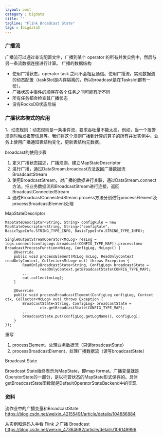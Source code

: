 ```yaml
---
layout: post
category : bigdata
title: ''
tagline: "Flink Broadcast State"
tags : [bigdata]
---
```


### 广播流

广播流可以通过查询配置文件，广播到某个 operator 的所有并发实例中，然后与另一条流数据连接进行计算。
广播的数据结构

- 使用广播状态，operator task 之间不会相互通信。使用广播流，实现数据流的动态配置（taskSlot是内存隔离的，所以broadcast是在Taskslot都有一份）。
- 广播状态中事件的顺序在各个任务之间可能有所不同
- 所有任务都会检查其广播状态
- 没有RocksDB状态后端

<!--break-->

### 广播状态模式的应用

1、动态规则：动态规则是一条事件流，要求吞吐量不能太高。例如，当一个报警规则时触发报警信息等。我们将这个规则广播到计算的算子的所有并发实例中。业务上使用广播通知表结构变化，更新表结构元数据。

broadcast的使用步骤

1. 定义广播状态描述，广播规则，建立MapStateDescriptor
2. 进行广播，通过DataStream.broadcast方法返回广播数据流BroadcastStream
3. 使用BroadcastStream，对广播的数据进行关联，通过DataStream.connect方法，把业务数据流和BroadcastStream进行连接，返回BroadcastConnectedStream
4. 通过BroadcastConnectedStream.process方法分别进行processElement及processBroadcastElement处理

MapStateDescriptor

```
MapStateDescriptor<String, String> configRule = new MapStateDescriptor<String, String>("configRule", BasicTypeInfo.STRING_TYPE_INFO, BasicTypeInfo.STRING_TYPE_INFO);
```


```
SingleOutputStreamOperator<McLog> resLog = logs.connect(configLogs.broadcast(CONFIG_TYPE_MAP)).process(new BroadcastProcessFunction<McLog, ConfigLog, McLog>() {
    @Override
    public void processElement(McLog mcLog, ReadOnlyContext readOnlyContext, Collector<McLog> out) throws Exception {
        ReadOnlyBroadcastState<String, ConfigLog> broadcastState =
                readOnlyContext.getBroadcastState(CONFIG_TYPE_MAP);
        ...
        out.collect(mcLog);
    }

    @Override
    public void processBroadcastElement(ConfigLog configLog, Context ctx, Collector<McLog> out) throws Exception {
        BroadcastState<String, ConfigLog> broadcastState =
                ctx.getBroadcastState(CONFIG_TYPE_MAP);
        ...
        broadcastState.put(configLog.getLogName(), configLog);
    }
});
```

重写

1. processElement，处理业务数据流（只读broadcastState）
2. processBroadcastElement，处理广播数据流（读写broadcastState）

Broadcast State

Broadcast State始终表示为MapState，即map format。广播变量就是OperatorState的一部分，是以托管状态的MapState形式保存的。具体getBroadcastState函数就是DefaultOperatorStateBackend中的实现

### 资料

流作业中的广播变量和BroadcastState
https://blog.csdn.net/weixin_42155491/article/details/104886884

从实例和源码入手看 Flink 之广播 Broadcast
https://blog.csdn.net/weixin_47364682/article/details/106149996